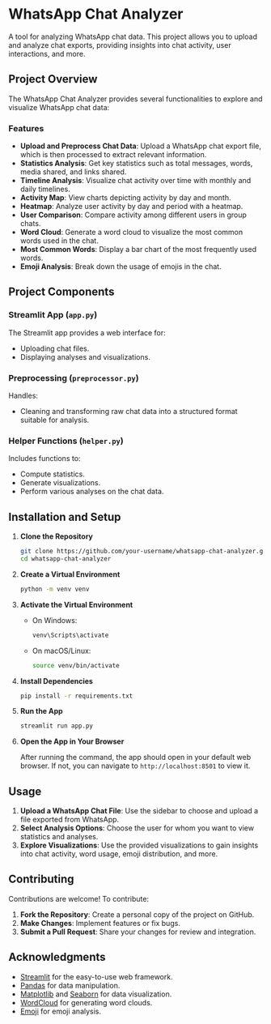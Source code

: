 
# WhatsApp Chat Analyzer

A tool for analyzing WhatsApp chat data. This project allows you to upload and analyze chat exports, providing insights into chat activity, user interactions, and more. 

## Project Overview

The WhatsApp Chat Analyzer provides several functionalities to explore and visualize WhatsApp chat data:

### Features

- **Upload and Preprocess Chat Data**: Upload a WhatsApp chat export file, which is then processed to extract relevant information.
- **Statistics Analysis**: Get key statistics such as total messages, words, media shared, and links shared.
- **Timeline Analysis**: Visualize chat activity over time with monthly and daily timelines.
- **Activity Map**: View charts depicting activity by day and month.
- **Heatmap**: Analyze user activity by day and period with a heatmap.
- **User Comparison**: Compare activity among different users in group chats.
- **Word Cloud**: Generate a word cloud to visualize the most common words used in the chat.
- **Most Common Words**: Display a bar chart of the most frequently used words.
- **Emoji Analysis**: Break down the usage of emojis in the chat.

## Project Components

### Streamlit App (`app.py`)

The Streamlit app provides a web interface for:
- Uploading chat files.
- Displaying analyses and visualizations.

### Preprocessing (`preprocessor.py`)

Handles:
- Cleaning and transforming raw chat data into a structured format suitable for analysis.

### Helper Functions (`helper.py`)

Includes functions to:
- Compute statistics.
- Generate visualizations.
- Perform various analyses on the chat data.

## Installation and Setup

1. **Clone the Repository**

   ```bash
   git clone https://github.com/your-username/whatsapp-chat-analyzer.git
   cd whatsapp-chat-analyzer
   ```

2. **Create a Virtual Environment**

   ```bash
   python -m venv venv
   ```

3. **Activate the Virtual Environment**

   - On Windows:
     ```bash
     venv\Scripts\activate
     ```

   - On macOS/Linux:
     ```bash
     source venv/bin/activate
     ```

4. **Install Dependencies**

   ```bash
   pip install -r requirements.txt
   ```

5. **Run the App**

   ```bash
   streamlit run app.py
   ```

6. **Open the App in Your Browser**

   After running the command, the app should open in your default web browser. If not, you can navigate to `http://localhost:8501` to view it.

## Usage

1. **Upload a WhatsApp Chat File**: Use the sidebar to choose and upload a file exported from WhatsApp.
2. **Select Analysis Options**: Choose the user for whom you want to view statistics and analyses.
3. **Explore Visualizations**: Use the provided visualizations to gain insights into chat activity, word usage, emoji distribution, and more.

## Contributing

Contributions are welcome! To contribute:

1. **Fork the Repository**: Create a personal copy of the project on GitHub.
2. **Make Changes**: Implement features or fix bugs.
3. **Submit a Pull Request**: Share your changes for review and integration.



## Acknowledgments

- [Streamlit](https://streamlit.io/) for the easy-to-use web framework.
- [Pandas](https://pandas.pydata.org/) for data manipulation.
- [Matplotlib](https://matplotlib.org/) and [Seaborn](https://seaborn.pydata.org/) for data visualization.
- [WordCloud](https://github.com/amueller/word_cloud) for generating word clouds.
- [Emoji](https://github.com/carpedm20/emoji) for emoji analysis.

